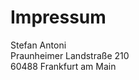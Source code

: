 <!-- 
.. title: Impressum
.. hidetitle: True
.. slug: impressum
.. date: 2014/04/28 12:37:22
.. tags: 
.. link: 
.. description: 
.. type: text
-->

# Impressum

Stefan Antoni  
Praunheimer Landstraße 210  
60488 Frankfurt am Main  

